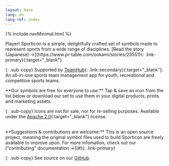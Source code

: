 ```yaml
---
layout: base
lang: en
lang-ref: index
---
```


{% include navMinimal.html %}

<article markdown="1">
Player! Sporticon is a simple, delightfully crafted set of symbols made to represent sports from a wide range of disciplines. [Read the story (Japanese) →](https://www.pr-table.com/ookami/stories/23551){: .link-primary}{:target="_blank"}

{: .sub-copy}
Supported by [TeamHub](https://tmhub.jp/){: .link-secondary}{:target="_blank"}: An all-in-one sports team management app for youth, recreational and competitive sports teams.
</article>

<article markdown="1">
**Our symbols are free for everyone to use:** Tap & save an icon from the list below or download our set to use them in your digital products, prints and marketing assets.

{: .sub-copy}
Icons are not for sale, nor for re-selling purposes. Available under the [Apache 2.0](https://www.apache.org/licenses/LICENSE-2.0){:target="_blank"} license.

<br>
**Suggestions & contributions are welcome:** This is an open source project, meaning the original symbol files used to build Sporticon are freely available to improve upon. For more infomation, check out our [“contributing” documentation →](#){: .link-primary}

{: .sub-copy}
See source on our [GitHub](https://github.com/ookamiinc/sporticon).
</article>